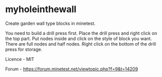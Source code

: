 # myholeinthewall

Create garden wall type blocks in minetest.

You need to build a drill press first. 
Place the drill press and right click on the top part.
Put nodes inside and click on the style of block you want.
There are full nodes and half nodes.
Right click on the bottom of the drill press for storage.

Licence - MIT

Forum - https://forum.minetest.net/viewtopic.php?f=9&t=14209
